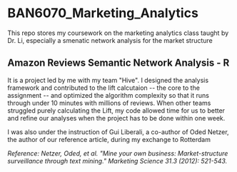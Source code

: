 # BAN6070_Marketing_Analytics

This repo stores my coursework on the marketing analytics class taught by Dr. Li, especially a smenatic network analysis for the market structure

## Amazon Reviews Semantic Network Analysis - R

It is a project led by me with my team "Hive". I designed the analysis framework and contributed to the lift calcutaion -- the core to the assignment -- and optimized the algorithm complexity so that it runs through under 10 minutes with millions of reviews. When other teams struggled purely calculating the Lift, my code allowed time for us to better and refine our analyses when the project has to be done within one week. 

I was also under the instruction of Gui Liberali, a co-author of Oded Netzer, the author of our reference article, during my exchange to Rotterdam

*Reference: Netzer, Oded, et al. "Mine your own business: Market-structure surveillance through text mining." Marketing Science 31.3 (2012): 521-543.*
